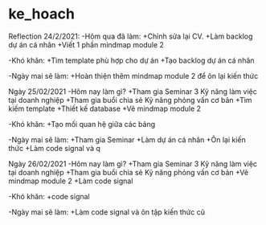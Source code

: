 # ke_hoach

Reflection 24/2/2021:
-Hôm qua đã làm:
+Chỉnh sửa lại CV.
+Làm backlog dự án cá nhân
+Viết 1 phần mindmap module 2

-Khó khăn:
+Tìm template phù hợp cho dự án
+Tạo backlog dự án cá nhân 

-Ngày mai sẽ làm:
+Hoàn thiện thêm mindmap module 2 để ôn lại kiến thức

Ngày 25/02/2021
-Hôm nay làm gì?
+Tham gia Seminar 3 Kỹ năng làm việc tại doanh nghiệp
+Tham gia buổi chia sẻ Kỹ năng phỏng vấn cơ bản
+Tìm kiếm template
+Thiết kế database
+Vẽ mindmap module 2

-Khó khăn:
+Tạo mối quan hệ giữa các bảng

-Ngày mai sẽ làm:
+Tham gia Seminar
+Làm dự án cá nhân
+Ôn lại kiến thức
+Làm code signal và q


Ngày 26/02/2021
-Hôm nay làm gì?
+Tham gia Seminar 3 Kỹ năng làm việc tại doanh nghiệp
+Tham gia buổi chia sẻ Kỹ năng phỏng vấn cơ bản
+Vẽ mindmap module 2
+Làm code signal 


-Khó khăn:
+code signal

-Ngày mai sẽ làm:
+Làm code signal và ôn tập kiến thức cũ 




